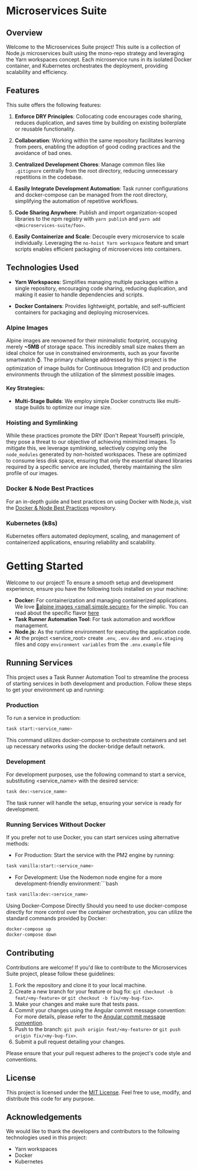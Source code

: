 # Microservices Suite

## Overview

Welcome to the Microservices Suite project! This suite is a collection of Node.js microservices built using the mono-repo strategy and leveraging the Yarn workspaces concept. Each microservice runs in its isolated Docker container, and Kubernetes orchestrates the deployment, providing scalability and efficiency.

## Features

This suite offers the following features:

1. **Enforce DRY Principles**: Collocating code encourages code sharing, reduces duplication, and saves time by building on existing boilerplate or reusable functionality.

2. **Collaboration**: Working within the same repository facilitates learning from peers, enabling the adoption of good coding practices and the avoidance of bad ones.

3. **Centralized Development Chores**: Manage common files like `.gitignore` centrally from the root directory, reducing unnecessary repetitions in the codebase.

4. **Easily Integrate Development Automation**: Task runner configurations and docker-compose can be managed from the root directory, simplifying the automation of repetitive workflows.

5. **Code Sharing Anywhere**: Publish and import organization-scoped libraries to the npm registry with `yarn publish` and `yarn add <@microservices-suite/foo>`.

6. **Easily Containerize and Scale**: Decouple every microservice to scale individually. Leveraging the `no-hoist Yarn workspace` feature and smart scripts enables efficient packaging of microservices into containers.

## Technologies Used

- **Yarn Workspaces**: Simplifies managing multiple packages within a single repository, encouraging code sharing, reducing duplication, and making it easier to handle dependencies and scripts.
  
- **Docker Containers**: Provides lightweight, portable, and self-sufficient containers for packaging and deploying microservices.

### Alpine Images

Alpine images are renowned for their minimalistic footprint, occupying merely **~5MB** of storage space. This incredibly small size makes them an ideal choice for use in constrained environments, such as your favorite smartwatch ⌚️. The primary challenge addressed by this project is the optimization of image builds for Continuous Integration (CI) and production environments through the utilization of the slimmest possible images.

#### Key Strategies:

- **Multi-Stage Builds**: We employ simple Docker constructs like multi-stage builds to optimize our image size.

### Hoisting and Symlinking

While these practices promote the DRY (Don't Repeat Yourself) principle, they pose a threat to our objective of achieving minimized images. To mitigate this, we leverage symlinking, selectively copying only the `node_modules` generated by non-hoisted workspaces. These are optimized to consume less disk space, ensuring that only the essential shared libraries required by a specific service are included, thereby maintaining the slim profile of our images.

### Docker & Node Best Practices

For an in-depth guide and best practices on using Docker with Node.js, visit the [Docker & Node Best Practices](https://github.com/nodejs/docker-node/blob/main/docs/BestPractices.md) repository.

### Kubernetes (k8s)

Kubernetes offers automated deployment, scaling, and management of containerized applications, ensuring reliability and scalability.

# Getting Started

Welcome to our project! To ensure a smooth setup and development experience, ensure you have the following tools installed on your machine:

- **Docker:** For containerization and managing containerized applications. We love [💚alpine images <small,simple,secure>](https://alpinelinux.org/) for the simplic. You can read about the specific flavor [here](https://github.com/nodejs/docker-node/blob/main/README.md#how-to-use-this-image)
- **Task Runner Automation Tool:** For task automation and workflow management.
- **Node.js:** As the runtime environment for executing the application code.
- At the project <service_root> create `.env`, `.env.dev` and `.env.staging` files and copy `environment variables` from the `.env.example` file

## Running Services

This project uses a Task Runner Automation Tool to streamline the process of starting services in both development and production. Follow these steps to get your environment up and running:

### Production

To run a service in production:

```bash
task start:<service_name>
```

This command utilizes docker-compose to orchestrate containers and set up necessary networks using the docker-bridge default network.

### Development
For development purposes, use the following command to start a service, substituting <service_name> with the desired service:

```bash
task dev:<service_name>
```

The task runner will handle the setup, ensuring your service is ready for development.

### Running Services Without Docker
If you prefer not to use Docker, you can start services using alternative methods:

- For Production: Start the service with the PM2 engine by running:
```bash
task vanilla:start:<service_name>
```
- For Development: Use the Nodemon node engine for a more development-friendly environment:```bash

```bash
task vanilla:dev:<service_name>
```

Using Docker-Compose Directly
Should you need to use docker-compose directly for more control over the container orchestration, you can utilize the standard commands provided by Docker:

```bash
docker-compose up
docker-compose down
```

## Contributing

Contributions are welcome! If you'd like to contribute to the Microservices Suite project, please follow these guidelines:

1. Fork the repository and clone it to your local machine.
2. Create a new branch for your feature or bug fix: `git checkout -b feat/<my-feature>` or `git checkout -b fix/<my-bug-fix>`.
3. Make your changes and make sure that tests pass.
4. Commit your changes using the Angular commit message convention:
For more details, please refer to the [Angular commit message convention](https://github.com/angular/angular/blob/master/CONTRIBUTING.md#commit).
5. Push to the branch: `git push origin feat/<my-feature>` or `git push origin fix/<my-bug-fix>`.
6. Submit a pull request detailing your changes.

Please ensure that your pull request adheres to the project's code style and conventions.

## License

This project is licensed under the [MIT License](LICENSE). Feel free to use, modify, and distribute this code for any purpose.

## Acknowledgements

We would like to thank the developers and contributors to the following technologies used in this project:

- Yarn workspaces
- Docker
- Kubernetes
